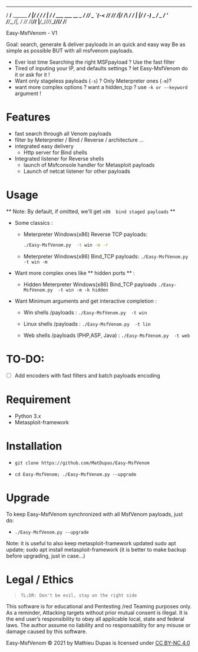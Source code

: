 

   ____                 __  ____________   __                  
  / __/__ ______ ______/  |/  / __/ __/ | / /__ ___  ___  __ _ 
 / _// _ `(_-< // /___/ /|_/ /\ \/ _/ | |/ / -_) _ \/ _ \/  ' \
/___/\_,_/___|_, /   /_/  /_/___/_/   |___/\__/_//_/\___/_/_/_/
            /___/                                              
  
Easy-MsfVenom - V1



Goal: search, generate & deliver payloads in an quick and easy way
Be as simple as possible BUT with all msfvenom payloads.

* Ever lost time Searching the right MSFpayload ? Use the fast filter
* Tired of inputing your IP, and defaults settings ? let Easy-MsfVenom do it or ask for it !
* Want only stageless  payloads (`-s`) ? Only Meterpreter ones (`-m`)?  
* want more complex options ? want a hidden_tcp ? use `-k or --keyword` argument !






#  Features 
* fast search through all Venom payloads
* filter by Meterpreter / Bind / Reverse / architecture ... 
* integrated easy delivery
	- Http server for Bind shells
* Integrated listener for Reverse shells
	- launch of Msfconsole handler for Metasploit payloads
	- Launch of netcat listener for other payloads 



# Usage

** Note: By default, if omitted, we'll get `x86  bind staged payloads` **

- Some classics :
  - Meterpreter Windows(x86) Reverse TCP payloads:
    ```bash 
    ./Easy-MsfVenom.py  -t win -m -r
    ```
  - Meterpreter Windows(x86) Bind_TCP payloads:
  `./Easy-MsfVenom.py  -t win -m`

- Want more complex ones like ** hidden ports ** :
  - Hidden Meterpreter Windows(x86) Bind_TCP payloads
  `./Easy-MsfVenom.py  -t win -m -k hidden`

- Want Minimum arguments and get interactive completion :
  - Win shells /payloads :
    `./Easy-MsfVenom.py  -t win`
    
  - Linux shells /payloads :
    `./Easy-MsfVenom.py  -t lin`

  - Web shells /payloads (PHP,ASP, Java) :
    `./Easy-MsfVenom.py  -t web`




# TO-DO:
- [ ] Add encoders with fast filters and batch payloads encoding

 


# Requirement
* Python 3.x
* Metasploit-framework

# Installation

- ` git clone https://github.com/MatDupas/Easy-MsfVenom `

- `cd Easy-MsfVenom; ./Easy-MsfVenom.py --upgrade `



# Upgrade
To keep Easy-MsfVenom synchronized with all MsfVenom payloads, just do:

- ` ./Easy-MsfVenom.py --upgrade `

Note: it is useful to also keep metasploit-framework updated
sudo apt update; sudo apt install metasploit-framework
(it is better to make  backup before upgrading, just in case...)

# Legal / Ethics
>` TL;DR: Don't be evil, stay on the right side `

This software is for educational and Pentesting /red Teaming purposes only.
As a reminder, Attacking targets without prior mutual consent is illegal. It is the end user’s responsibility to obey all applicable local, state and federal laws. 
The author assume no liability and no responsability for any misuse or damage caused by this software.

Easy-MsfVenom © 2021 by Mathieu Dupas is licensed under [CC BY-NC 4.0](http://creativecommons.org/licenses/by-nc/4.0/?ref=chooser-v1)


